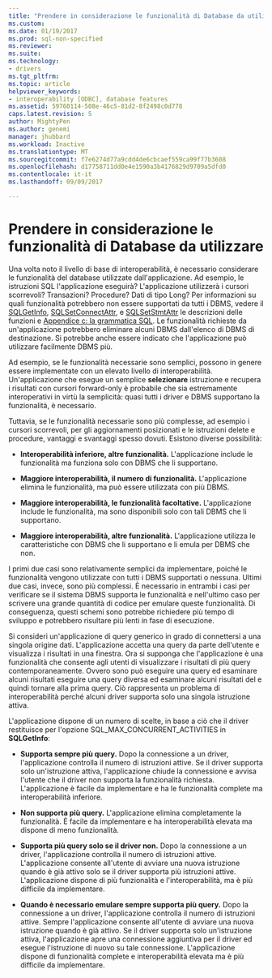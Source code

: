 ```yaml
---
title: "Prendere in considerazione le funzionalità di Database da utilizzare | Documenti Microsoft"
ms.custom: 
ms.date: 01/19/2017
ms.prod: sql-non-specified
ms.reviewer: 
ms.suite: 
ms.technology:
- drivers
ms.tgt_pltfrm: 
ms.topic: article
helpviewer_keywords:
- interoperability [ODBC], database features
ms.assetid: 59760114-508e-46c5-81d2-8f2498c0d778
caps.latest.revision: 5
author: MightyPen
ms.author: genemi
manager: jhubbard
ms.workload: Inactive
ms.translationtype: MT
ms.sourcegitcommit: f7e6274d77a9cdd4de6cbcaef559ca99f77b3608
ms.openlocfilehash: d17758711dd0e4e1590a3b4176829d9709a5dfd0
ms.contentlocale: it-it
ms.lasthandoff: 09/09/2017

---
```

# <a name="considering-database-features-to-use"></a>Prendere in considerazione le funzionalità di Database da utilizzare
Una volta noto il livello di base di interoperabilità, è necessario considerare le funzionalità del database utilizzate dall'applicazione. Ad esempio, le istruzioni SQL l'applicazione eseguirà? L'applicazione utilizzerà i cursori scorrevoli? Transazioni? Procedure? Dati di tipo Long? Per informazioni su quali funzionalità potrebbero non essere supportati da tutti i DBMS, vedere il [SQLGetInfo](../../../odbc/reference/syntax/sqlgetinfo-function.md), [SQLSetConnectAttr](../../../odbc/reference/syntax/sqlsetconnectattr-function.md), e [SQLSetStmtAttr](../../../odbc/reference/syntax/sqlsetstmtattr-function.md) le descrizioni delle funzioni e [ Appendice c: la grammatica SQL](../../../odbc/reference/appendixes/appendix-c-sql-grammar.md). Le funzionalità richieste da un'applicazione potrebbero eliminare alcuni DBMS dall'elenco di DBMS di destinazione. Si potrebbe anche essere indicato che l'applicazione può utilizzare facilmente DBMS più.  
  
 Ad esempio, se le funzionalità necessarie sono semplici, possono in genere essere implementate con un elevato livello di interoperabilità. Un'applicazione che esegue un semplice **selezionare** istruzione e recupera i risultati con cursori forward-only è probabile che sia estremamente interoperativi in virtù la semplicità: quasi tutti i driver e DBMS supportano la funzionalità, è necessario.  
  
 Tuttavia, se le funzionalità necessarie sono più complesse, ad esempio i cursori scorrevoli, per gli aggiornamenti posizionati e le istruzioni delete e procedure, vantaggi e svantaggi spesso dovuti. Esistono diverse possibilità:  
  
-   **Interoperabilità inferiore, altre funzionalità.** L'applicazione include le funzionalità ma funziona solo con DBMS che li supportano.  
  
-   **Maggiore interoperabilità, il numero di funzionalità.** L'applicazione elimina le funzionalità, ma può essere utilizzata con più DBMS.  
  
-   **Maggiore interoperabilità, le funzionalità facoltative.** L'applicazione include le funzionalità, ma sono disponibili solo con tali DBMS che li supportano.  
  
-   **Maggiore interoperabilità, altre funzionalità.** L'applicazione utilizza le caratteristiche con DBMS che li supportano e li emula per DBMS che non.  
  
 I primi due casi sono relativamente semplici da implementare, poiché le funzionalità vengono utilizzate con tutti i DBMS supportati o nessuna. Ultimi due casi, invece, sono più complessi. È necessario in entrambi i casi per verificare se il sistema DBMS supporta le funzionalità e nell'ultimo caso per scrivere una grande quantità di codice per emulare queste funzionalità. Di conseguenza, questi schemi sono potrebbe richiedere più tempo di sviluppo e potrebbero risultare più lenti in fase di esecuzione.  
  
 Si consideri un'applicazione di query generico in grado di connettersi a una singola origine dati. L'applicazione accetta una query da parte dell'utente e visualizza i risultati in una finestra. Ora si supponga che l'applicazione è una funzionalità che consente agli utenti di visualizzare i risultati di più query contemporaneamente. Ovvero sono può eseguire una query ed esaminare alcuni risultati eseguire una query diversa ed esaminare alcuni risultati del e quindi tornare alla prima query. Ciò rappresenta un problema di interoperabilità perché alcuni driver supporta solo una singola istruzione attiva.  
  
 L'applicazione dispone di un numero di scelte, in base a ciò che il driver restituisce per l'opzione SQL_MAX_CONCURRENT_ACTIVITIES in **SQLGetInfo**:  
  
-   **Supporta sempre più query.** Dopo la connessione a un driver, l'applicazione controlla il numero di istruzioni attive. Se il driver supporta solo un'istruzione attiva, l'applicazione chiude la connessione e avvisa l'utente che il driver non supporta la funzionalità richiesta. L'applicazione è facile da implementare e ha le funzionalità complete ma interoperabilità inferiore.  
  
-   **Non supporta più query.** L'applicazione elimina completamente la funzionalità. È facile da implementare e ha interoperabilità elevata ma dispone di meno funzionalità.  
  
-   **Supporta più query solo se il driver non.** Dopo la connessione a un driver, l'applicazione controlla il numero di istruzioni attive. L'applicazione consente all'utente di avviare una nuova istruzione quando è già attivo solo se il driver supporta più istruzioni attive. L'applicazione dispone di più funzionalità e l'interoperabilità, ma è più difficile da implementare.  
  
-   **Quando è necessario emulare sempre supporta più query.** Dopo la connessione a un driver, l'applicazione controlla il numero di istruzioni attive. Sempre l'applicazione consente all'utente di avviare una nuova istruzione quando è già attivo. Se il driver supporta solo un'istruzione attiva, l'applicazione apre una connessione aggiuntiva per il driver ed esegue l'istruzione di nuovo su tale connessione. L'applicazione dispone di funzionalità complete e interoperabilità elevata ma è più difficile da implementare.

